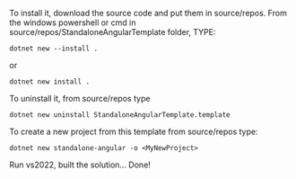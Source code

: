To install it, download the source code and put them in source/repos.  From the windows powershell or cmd in source/repos/StandaloneAngularTemplate folder, TYPE:
```
dotnet new --install .
```
or
```
dotnet new install .
```

To uninstall it, from source/repos type
```
dotnet new uninstall StandaloneAngularTemplate.template
```
To create a new project from this template from source/repos type:
```
dotnet new standalone-angular -o <MyNewProject>
```
Run vs2022, built the solution... Done!
